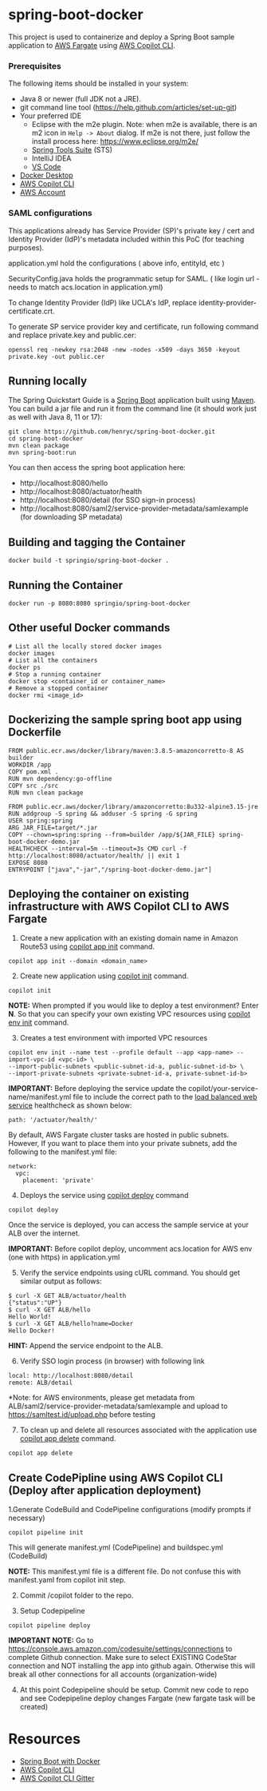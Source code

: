 # spring-boot-docker
This project is used to containerize and deploy a Spring Boot sample application to [AWS Fargate](https://aws.amazon.com/fargate/) using [AWS Copilot CLI](https://github.com/aws/copilot-cli).

### Prerequisites
The following items should be installed in your system:
* Java 8 or newer (full JDK not a JRE).
* git command line tool (https://help.github.com/articles/set-up-git)
* Your preferred IDE 
  * Eclipse with the m2e plugin. Note: when m2e is available, there is an m2 icon in `Help -> About` dialog. If m2e is not there, just follow the install process here: https://www.eclipse.org/m2e/
  * [Spring Tools Suite](https://spring.io/tools) (STS)
  * IntelliJ IDEA
  * [VS Code](https://code.visualstudio.com)
* [Docker Desktop](https://www.docker.com/products/docker-desktop)
* [AWS Copilot CLI](https://github.com/aws/copilot-cli/releases)
* [AWS Account](https://aws.amazon.com/free/)

### SAML configurations
This applications already has Service Provider (SP)'s private key / cert and Identity Provider (IdP)'s metadata included within this PoC (for teaching purposes).

application.yml hold the configurations ( above info, entityId, etc )

SecurityConfig.java holds the programmatic setup for SAML. ( like login url - needs to match acs.location in application.yml)

To change Identity Provider (IdP) like UCLA's IdP, replace identity-provider-certificate.crt.

To generate SP service provider key and certificate, run following command and replace private.key and public.cer:

```
openssl req -newkey rsa:2048 -new -nodes -x509 -days 3650 -keyout private.key -out public.cer
```


## Running locally

The Spring Quickstart Guide is a [Spring Boot](https://spring.io/quickstart) application built using [Maven](https://spring.io/guides/gs/maven/). You can build a jar file and run it from the command line (it should work just as well with Java 8, 11 or 17):

```
git clone https://github.com/henryc/spring-boot-docker.git
cd spring-boot-docker
mvn clean package
mvn spring-boot:run
```

You can then access the spring boot application here: 
* http://localhost:8080/hello
* http://localhost:8080/actuator/health
* http://localhost:8080/detail (for SSO sign-in process)
* http://localhost:8080/saml2/service-provider-metadata/samlexample (for downloading SP metadata)


## Building and tagging the Container

```
docker build -t springio/spring-boot-docker .
```
## Running the Container

```
docker run -p 8080:8080 springio/spring-boot-docker
```

## Other useful Docker commands

```
# List all the locally stored docker images
docker images
# List all the containers
docker ps
# Stop a running container
docker stop <container_id or container_name>
# Remove a stopped container
docker rmi <image_id>
```

## Dockerizing the sample spring boot app using Dockerfile

```
FROM public.ecr.aws/docker/library/maven:3.8.5-amazoncorretto-8 AS builder
WORKDIR /app
COPY pom.xml .
RUN mvn dependency:go-offline
COPY src ./src
RUN mvn clean package

FROM public.ecr.aws/docker/library/amazoncorretto:8u332-alpine3.15-jre
RUN addgroup -S spring && adduser -S spring -G spring
USER spring:spring
ARG JAR_FILE=target/*.jar
COPY --chown=spring:spring --from=builder /app/${JAR_FILE} spring-boot-docker-demo.jar
HEALTHCHECK --interval=5m --timeout=3s CMD curl -f http://localhost:8080/actuator/health/ || exit 1
EXPOSE 8080
ENTRYPOINT ["java","-jar","/spring-boot-docker-demo.jar"]
```

## Deploying the container on existing infrastructure with AWS Copilot CLI to AWS Fargate

1. Create a new application with an existing domain name in Amazon Route53 using [copilot app init](https://aws.github.io/copilot-cli/docs/commands/app-init/) command.
```
copilot app init --domain <domain_name>
``` 

2. Create new application using [copilot init](https://aws.github.io/copilot-cli/docs/commands/init/) command.
```
copilot init
```
**NOTE:** When prompted if you would like to deploy a test environment? Enter **N**. So that you can specify your own existing VPC resources using [copilot env init](https://aws.github.io/copilot-cli/docs/commands/env-init/) command.

3. Creates a test environment with imported VPC resources
```
copilot env init --name test --profile default --app <app-name> --import-vpc-id <vpc-id> \
--import-public-subnets <public-subnet-id-a, public-subnet-id-b> \
--import-private-subnets <private-subnet-id-a, private-subnet-id-b>
``` 

**IMPORTANT:** Before deploying the service update the copilot/your-service-name/manifest.yml file to include the correct path to the [load balanced web service](https://aws.github.io/copilot-cli/docs/manifest/lb-web-service/) healthcheck as shown below:
```
path: '/actuator/health/'
```
By default, AWS Fargate cluster tasks are hosted in public subnets. However, If you want to place them into your private subnets, add the following to the manifest.yml file:
```
network:
  vpc:
    placement: 'private'
```
4. Deploys the service using [copilot deploy](https://aws.github.io/copilot-cli/docs/commands/deploy/) command
```
copilot deploy
```
Once the service is deployed, you can access the sample service at your ALB over the internet.

**IMPORTANT:** Before copilot deploy, uncomment acs.location for AWS env (one with https) in application.yml

5. Verify the service endpoints using cURL command. You should get similar output as follows:
```
$ curl -X GET ALB/actuator/health
{"status":"UP"}
$ curl -X GET ALB/hello
Hello World!
$ curl -X GET ALB/hello?name=Docker
Hello Docker!
```
**HINT:** Append the service endpoint to the ALB.

6. Verify SSO login process (in browser) with following link

```
local: http://localhost:8080/detail
remote: ALB/detail
```
*Note: for AWS environments, please get metadata from ALB/saml2/service-provider-metadata/samlexample
and upload to https://samltest.id/upload.php before testing

7. To clean up and delete all resources associated with the application use [copilot app delete](https://aws.github.io/copilot-cli/docs/commands/app-delete/) command.
```
copilot app delete
```

## Create CodePipline using AWS Copilot CLI (Deploy after application deployment)

1.Generate CodeBuild and CodePipeline configurations (modify prompts if necessary)
```
copilot pipeline init
```
This will generate manifest.yml (CodePipeline) and buildspec.yml (CodeBuild)

**NOTE:** This manifest.yml file is a different file. Do not confuse this with manifest.yaml from copilot init step.

2. Commit /copilot folder to the repo.

3. Setup Codepipeline
```
copilot pipeline deploy
```

**IMPORTANT NOTE:** Go to https://console.aws.amazon.com/codesuite/settings/connections to complete Github connection.  Make sure to select EXISTING CodeStar connection and NOT installing the app into github again. Otherwise this will break all other connections for all accounts (organization-wide)

4. At this point Codepipeline should be setup.  Commit new code to repo and see Codepipeline deploy changes Fargate (new fargate task will be created)


# Resources
* [Spring Boot with Docker](https://spring.io/guides/gs/spring-boot-docker/)
* [AWS Copilot CLI](https://aws.github.io/copilot-cli/)
* [AWS Copilot CLI Gitter](https://gitter.im/aws/copilot-cli)